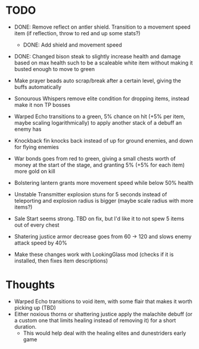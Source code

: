# TODO

- DONE: Remove reflect on antler shield. Transition to a movement speed item (if reflection, throw to red and up some stats?)
  - DONE: Add shield and movement speed
- DONE: Changed bison steak to slightly increase health and damage based on max health such to be a scaleable white item without making it busted enough to move to green
- Make prayer beads auto scrap/break after a certain level, giving the buffs automatically
- Sonourous Whispers remove elite condition for dropping items, instead make it non TP bosses
- Warped Echo transitions to a green, 5% chance on hit (+5% per item, maybe scaling logarithmically) to apply another stack of a debuff an enemy has
- Knockback fin knocks back instead of up for ground enemies, and down for flying enemies
- War bonds goes from red to green, giving a small chests worth of money at the start of the stage, and granting 5% (+5% for each item) more gold on kill
- Bolstering lantern grants more movement speed while below 50% health
- Unstable Transmitter explosion stuns for 5 seconds instead of teleporting and explosion radius is bigger (maybe scale radius with more items?)
- Sale Start seems strong. TBD on fix, but I'd like it to not spew 5 items out of every chest
- Shatering justice armor decrease goes from 60 -> 120 and slows enemy attack speed by 40%

- Make these changes work with LookingGlass mod (checks if it is installed, then fixes item descriptions)

# Thoughts

- Warped Echo transitions to void item, with some flair that makes it worth picking up (TBD)
- Either noxious thorns or shattering justice apply the malachite debuff (or a custom one that limits healing instead of removing it) for a short duration.
  - This would help deal with the healing elites and dunestriders early game
